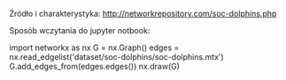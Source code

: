 Źródło i charakterystyka:
http://networkrepository.com/soc-dolphins.php

Sposób wczytania do jupyter notbook:

import networkx as nx
G = nx.Graph()
edges = nx.read_edgelist('dataset/soc-dolphins/soc-dolphins.mtx')
G.add_edges_from(edges.edges())
nx.draw(G)
